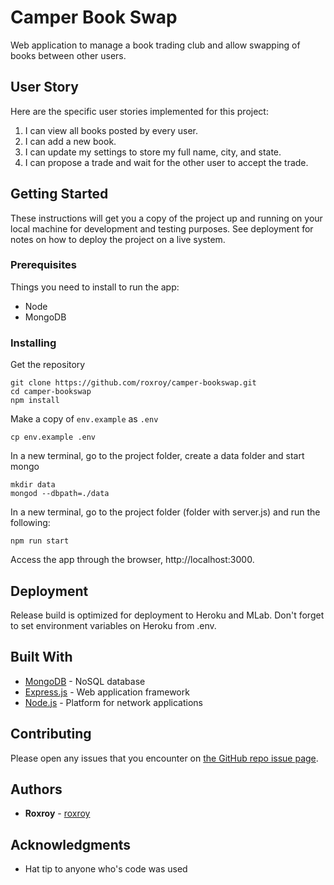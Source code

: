 # Camper Book Swap
Web application to manage a book trading club and allow swapping of books between other users.

## User Story
Here are the specific user stories implemented for this project:

1. I can view all books posted by every user.
1. I can add a new book.
1. I can update my settings to store my full name, city, and state.
1. I can propose a trade and wait for the other user to accept the trade.

## Getting Started

These instructions will get you a copy of the project up and running on your local machine for development and testing purposes. See deployment for notes on how to deploy the project on a live system.

### Prerequisites

Things you need to install to run the app:

- Node
- MongoDB

### Installing

Get the repository

```
git clone https://github.com/roxroy/camper-bookswap.git
cd camper-bookswap
npm install
```

Make a copy of `env.example` as `.env`
```
cp env.example .env
```

In a new terminal, go to the project folder, create a data folder and start mongo
```
mkdir data
mongod --dbpath=./data
```

In a new terminal, go to the project folder (folder with server.js) and run the following:
```
npm run start
```

Access the app through the browser, http://localhost:3000.


## Deployment

Release build is optimized for deployment to Heroku and MLab. Don't forget to set environment variables on Heroku from .env.

## Built With

* [MongoDB](https://www.mongodb.com/) - NoSQL database
* [Express.js](https://expressjs.com/) - Web application framework
* [Node.js](https://nodejs.org/en/) - Platform for network applications


## Contributing

Please open any issues that you encounter on [the GitHub repo issue page](https://github.com/roxroy/camper-bookswap/issues).

## Authors

* **Roxroy** - [roxroy](https://github.com/roxroy)


## Acknowledgments

* Hat tip to anyone who's code was used